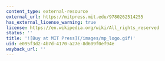```yaml
---
content_type: external-resource
external_url: https://mitpress.mit.edu/9780262514255
has_external_license_warning: true
license: https://en.wikipedia.org/wiki/All_rights_reserved
status: ''
title: '![Buy at MIT Press](/images/mp_logo.gif)'
uid: e095f3d2-4b7d-4170-a27e-8d609f0ef94e
wayback_url: ''
---
```

